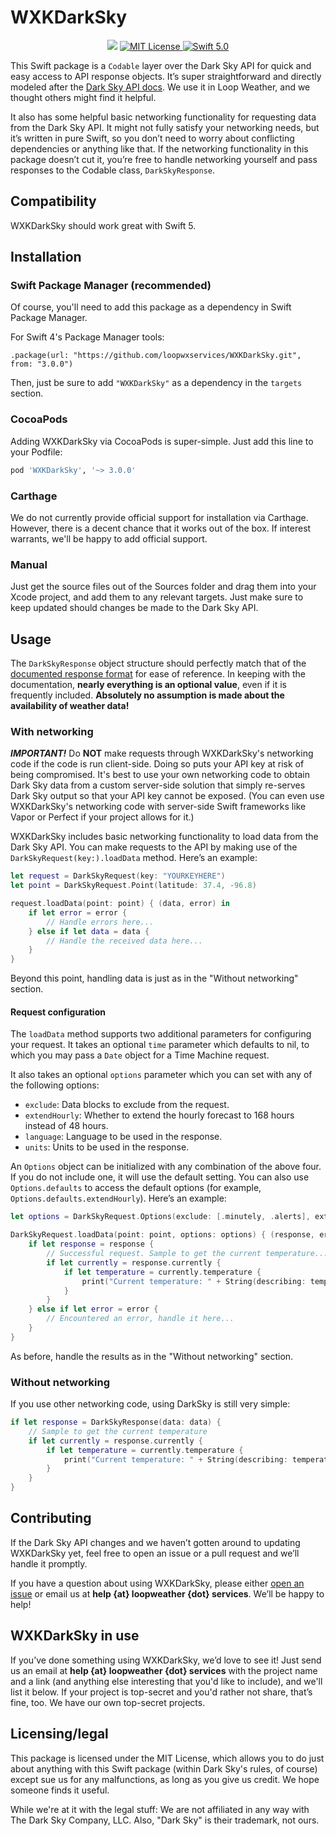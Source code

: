 # WXKDarkSky
<p align="center">
    <a href="https://travis-ci.org/loopwxservices/WXKDarkSky"><img src="https://travis-ci.org/loopwxservices/WXKDarkSky.svg?branch=master"></a>
    <a href="https://github.com/loopwxservices/WXKDarkSky/blob/master/LICENSE">
        <img src="http://img.shields.io/badge/license-MIT-brightgreen.svg" alt="MIT License">
    </a>
    <a href="https://swift.org">
        <img src="https://img.shields.io/badge/swift-5.0-brightgreen.svg" alt="Swift 5.0">
    </a>
</p>

This Swift package is a `Codable` layer over the Dark Sky API for quick and easy access to API response objects. It’s super straightforward and directly modeled after the [Dark Sky API docs](https://darksky.net/dev/docs/response). We use it in Loop Weather, and we thought others might find it helpful.

It also has some helpful basic networking functionality for requesting data from the Dark Sky API. It might not fully satisfy your networking needs, but it’s written in pure Swift, so you don’t need to worry about conflicting dependencies or anything like that. If the networking functionality in this package doesn’t cut it, you’re free to handle networking yourself and pass responses to the Codable class, `DarkSkyResponse`.

## Compatibility
WXKDarkSky should work great with Swift 5.

## Installation

### Swift Package Manager (recommended)
Of course, you'll need to add this package as a dependency in Swift Package Manager.

For Swift 4's Package Manager tools:

    .package(url: "https://github.com/loopwxservices/WXKDarkSky.git", from: "3.0.0")

Then, just be sure to add `"WXKDarkSky"` as a dependency in the `targets` section.

### CocoaPods
Adding WXKDarkSky via CocoaPods is super-simple. Just add this line to your Podfile:

```ruby
pod 'WXKDarkSky', '~> 3.0.0'
```

### Carthage
We do not currently provide official support for installation via Carthage. However, there is a decent chance that it works out of the box. If interest warrants, we'll be happy to add official support.

### Manual
Just get the source files out of the Sources folder and drag them into your Xcode project, and add them to any relevant targets. Just make sure to keep updated should changes be made to the Dark Sky API.

## Usage
The `DarkSkyResponse` object structure should perfectly match that of the [documented response format](https://darksky.net/dev/docs/response) for ease of reference. In keeping with the documentation, **nearly everything is an optional value**, even if it is frequently included. **Absolutely no assumption is made about the availability of weather data!**

### With networking
***IMPORTANT!*** Do **NOT** make requests through WXKDarkSky's networking code if the code is run client-side. Doing so puts your API key at risk of being compromised. It's best to use your own networking code to obtain Dark Sky data from a custom server-side solution that simply re-serves Dark Sky output so that your API key cannot be exposed. (You can even use WXKDarkSky's networking code with server-side Swift frameworks like Vapor or Perfect if your project allows for it.)

WXKDarkSky includes basic networking functionality to load data from the Dark Sky API. You can make requests to the API by making use of the `DarkSkyRequest(key:).loadData` method. Here’s an example:

```swift
let request = DarkSkyRequest(key: "YOURKEYHERE")
let point = DarkSkyRequest.Point(latitude: 37.4, -96.8)

request.loadData(point: point) { (data, error) in
    if let error = error {
        // Handle errors here...
    } else if let data = data {
        // Handle the received data here...
    }
}
```

Beyond this point, handling data is just as in the "Without networking" section.

#### Request configuration
The `loadData` method supports two additional parameters for configuring your request. It takes an optional `time` parameter which defaults to nil, to which you may pass a `Date` object for a Time Machine request.

It also takes an optional `options` parameter which you can set with any of the following options:

* `exclude`: Data blocks to exclude from the request.
* `extendHourly`: Whether to extend the hourly forecast to 168 hours instead of 48 hours.
* `language`: Language to be used in the response.
* `units`: Units to be used in the response.

An `Options` object can be initialized with any combination of the above four. If you do not include one, it will use the default setting. You can also use `Options.defaults` to access the default options (for example, `Options.defaults.extendHourly`). Here’s an example:
    
```swift
let options = DarkSkyRequest.Options(exclude: [.minutely, .alerts], extendHourly: true, language: .german, units: .si)

DarkSkyRequest.loadData(point: point, options: options) { (response, error) in
    if let response = response {
        // Successful request. Sample to get the current temperature...
        if let currently = response.currently {
            if let temperature = currently.temperature {
                print("Current temperature: " + String(describing: temperature))
            }
        }
    } else if let error = error {
        // Encountered an error, handle it here...
    }
}
```

As before, handle the results as in the "Without networking" section.

### Without networking
If you use other networking code, using DarkSky is still very simple:

```swift
if let response = DarkSkyResponse(data: data) {
    // Sample to get the current temperature
    if let currently = response.currently {
        if let temperature = currently.temperature {
            print("Current temperature: " + String(describing: temperature))
        }
    }
}
```

## Contributing
If the Dark Sky API changes and we haven’t gotten around to updating WXKDarkSky yet, feel free to open an issue or a pull request and we’ll handle it promptly.

If you have a question about using WXKDarkSky, please either [open an issue](https://github.com/loopwxservices/WXKDarkSky/issues/new) or email us at **help {at} loopweather {dot} services**. We’ll be happy to help!

## WXKDarkSky in use
If you’ve done something using WXKDarkSky, we’d love to see it! Just send us an email at **help {at} loopweather {dot} services** with the project name and a link (and anything else interesting that you'd like to include), and we'll list it below. If your project is top-secret and you'd rather not share, that’s fine, too. We have our own top-secret projects.

## Licensing/legal
This package is licensed under the MIT License, which allows you to do just about anything with this Swift package (within Dark Sky's rules, of course) except sue us for any malfunctions, as long as you give us credit. We hope someone finds it useful.

While we're at it with the legal stuff: We are not affiliated in any way with The Dark Sky Company, LLC. Also, "Dark Sky" is their trademark, not ours.
